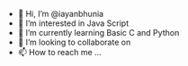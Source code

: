 - 👋 Hi, I’m @iayanbhunia
- 👀 I’m interested in Java Script 
- 🌱 I’m currently learning Basic C and Python
- 💞️ I’m looking to collaborate on 
- 📫 How to reach me ...

<!---
iayanbhunia/iayanbhunia is a ✨ special ✨ repository because its `README.md` (this file) appears on your GitHub profile.
You can click the Preview link to take a look at your changes.
--->
